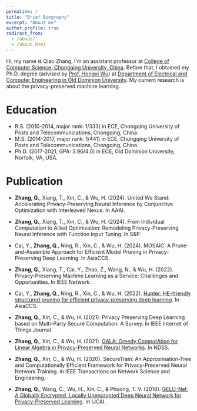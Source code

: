 ```yaml
---
permalink: /
title: "Brief Biography"
excerpt: "About me"
author_profile: true
redirect_from: 
  - /about/
  - /about.html
---
```


Hi, my name is Qiao Zhang, I'm an assistant professor at [College of Computer Science, Chongqing University, China](http://www.cs.cqu.edu.cn/). Before that, I obtained my Ph.D. degree (advised by [Prof. Hongyi Wu](https://wu.static.arizona.edu/index.html)) at [Department of Electrical and Computer Engineering in Old Dominion University](https://www.odu.edu/ece). My current research is about the privacy-preserved machine learning.

Education
======
* B.S. (2010-2014, major rank: 1/333) in ECE, Chongqing University of Posts and Telecommunications, Chongqing, China.
* M.S. (2014-2017, major rank: 1/441) in ECE, Chongqing University of Posts and Telecommunications, Chongqing, China.
* Ph.D. (2017-2021, GPA: 3.96/4.0) in ECE, Old Dominion University, Norfolk, VA, USA.

Publication
======
* **Zhang, Q.**, Xiang, T., Xin, C., & Wu, H. (2024). United We Stand: Accelerating Privacy-Preserving Neural Inference by Conjunctive Optimization with Interleaved Nexus. In AAAI.

* **Zhang, Q.**, Xiang, T., Xin, C., & Wu, H. (2024). From Individual Computation to Allied Optimization: Remodeling Privacy-Preserving Neural Inference with Function Input Tuning. In S&P.

* Cai, Y., **Zhang, Q.**, Ning, R., Xin, C., & Wu, H. (2024). MOSAIC: A Prune-and-Assemble Approach for Efficient Model Pruning in Privacy-Preserving Deep Learning. In AsiaCCS.

* **Zhang, Q.**, Xiang, T., Cai, Y., Zhao, Z., Wang, N., & Wu, H. (2022). Privacy-Preserving Machine Learning as a Service: Challenges and Opportunities. In IEEE Network.

* Cai, Y., **Zhang, Q.**, Ning, R., Xin, C., & Wu, H. (2022). [Hunter: HE-friendly structured pruning for efficient privacy-preserving deep learning](https://dl.acm.org/doi/pdf/10.1145/3488932.3517401). In AsiaCCS.

* **Zhang, Q.**, Xin, C., & Wu, H. (2021). Privacy Preserving Deep Learning based on Multi-Party Secure Computation: A Survey. In IEEE Internet of Things Journal.

* **Zhang, Q.**, Xin, C., & Wu, H. (2021). [GALA: Greedy ComputAtion for Linear Algebra in Privacy-Preserved Neural Networks](https://www.ndss-symposium.org/wp-content/uploads/ndss2021_5C-3_24351_paper.pdf). In NDSS.

* **Zhang, Q.**, Xin, C., & Wu, H. (2020). SecureTrain: An Approximation-Free and Computationally Efficient Framework for Privacy-Preserved Neural Network Training. In IEEE Transactions on Network Science and Engineering.

* **Zhang, Q.**, Wang, C., Wu, H., Xin, C., & Phuong, T. V. (2018). [GELU-Net: A Globally Encrypted, Locally Unencrypted Deep Neural Network for Privacy-Preserved Learning](https://www.ijcai.org/proceedings/2018/0547.pdf). In IJCAI.
